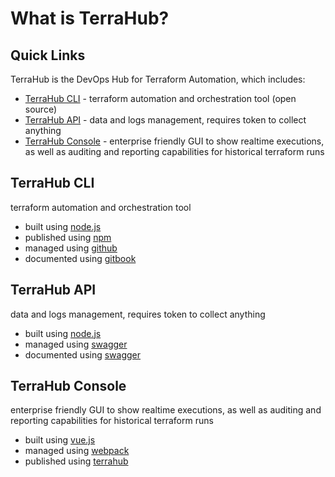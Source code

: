 # What is TerraHub?

## Quick Links

TerraHub is the DevOps Hub for Terraform Automation, which includes:
* [TerraHub CLI](#terrahub-cli) -
  terraform automation and orchestration tool \(open source\)
* [TerraHub API](#terrahub-api) -
  data and logs management, requires token to collect anything
* [TerraHub Console](#terrahub-console) -
  enterprise friendly GUI to show realtime executions, as well as
  auditing and reporting capabilities for historical terraform runs


## TerraHub CLI

terraform automation and orchestration tool
- built using [node.js](https://nodejs.org)
- published using [npm](https://www.npmjs.com/package/terrahub)
- managed using [github](https://github.com/TerraHubCorp/terrahub)
- documented using [gitbook](https://www1.terrahub.io)


## TerraHub API

data and logs management, requires token to collect anything
- built using [node.js](https://nodejs.org)
- managed using [swagger](https://www.terrahub.io/api)
- documented using [swagger](https://www.terrahub.io/api)


## TerraHub Console

enterprise friendly GUI to show realtime executions, as well as
auditing and reporting capabilities for historical terraform runs
- built using [vue.js](https://vuejs.org)
- managed using [webpack](https://webpack.js.org)
- published using [terrahub](https://console.terrahub.io)
